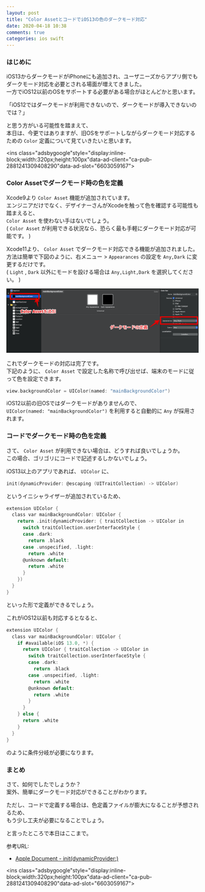 ```yaml
---
layout: post
title: "Color AssetとコードでiOS13の色のダークモード対応"
date: 2020-04-18 10:38
comments: true
categories: ios swift
---
```


### はじめに
iOS13からダークモードがiPhoneにも追加され、ユーザニーズからアプリ側でもダークモード対応を必要とされる場面が増えてきました。  
一方でiOS12以前のOSをサポートする必要がある場合がほとんどかと思います。   

「iOS12ではダークモードが利用できないので、ダークモードが導入できないのでは？」  

と思う方がいる可能性を踏まえて、  
本日は、今更ではありますが、旧OSをサポートしながらダークモード対応するための `Color` 定義について見ていきたいと思います。  

<script async src="//pagead2.googlesyndication.com/pagead/js/adsbygoogle.js"></script>
<ins class="adsbygoogle"style="display:inline-block;width:320px;height:100px"data-ad-client="ca-pub-2881241309408290"data-ad-slot="6603059167"></ins>
<script>
(adsbygoogle = window.adsbygoogle || []).push({});
</script>

<!-- more -->

### Color Assetでダークモード時の色を定義
Xcode9より `Color Asset` 機能が追加されています。  
エンジニアだけでなく、デザイナーさんがXcodeを触って色を確認する可能性も踏まえると、  
`Color Asset` を使わない手はないでしょう。  
( `Color Asset` が利用できる状況なら、恐らく最も手軽にダークモード対応が可能です。 )  

Xcode11より、 `Color Asset` でダークモード対応できる機能が追加されました。  
方法は簡単で下図のように、右メニュー > `Appearances` の設定を `Any,Dark` に変更するだけです。  
( `Light` , `Dark` 以外にモードを設ける場合は `Any,Light,Dark` を選択してください。 )  

![Color Assetの定義](/images/darkmode_1.png)  

これでダークモードの対応は完了です。  
下記のように、 `Color Asset` で設定した名称で呼び出せば、端末のモードに従って色を設定できます。  

```objective-c
view.backgroundColor = UIColor(named: "mainBackgroundColor")
```

iOS12以前の旧OSではダークモードがありませんので、  
`UIColor(named: "mainBackgroundColor")` を利用すると自動的に `Any` が採用されます。  

### コードでダークモード時の色を定義
さて、 `Color Asset` が利用できない場合は、どうすれば良いでしょうか。  
この場合、ゴリゴリにコードで記述するしかないでしょう。  

iOS13以上のアプリであれば、 `UIColor` に、  

```objective-c
init(dynamicProvider: @escaping (UITraitCollection) -> UIColor)
```

というイニシャライザーが追加されているため、  

```objective-c
extension UIColor {
  class var mainBackgroundColor: UIColor {
    return .init(dynamicProvider: { traitCollection -> UIColor in
      switch traitCollection.userInterfaceStyle {
      case .dark:
        return .black
      case .unspecified, .light:
        return .white
      @unknown default:
        return .white
      }
    })
  }
}
```

といった形で定義ができるでしょう。  

これがiOS12以前も対応するとなると、  

```objective-c
extension UIColor {
  class var mainBackgroundColor: UIColor {
    if #available(iOS 13.0, *) {
      return UIColor { traitCollection -> UIColor in
        switch traitCollection.userInterfaceStyle {
        case .dark:
          return .black
        case .unspecified, .light:
          return .white
        @unknown default:
          return .white
        }
      }
    } else {
      return .white
    }
  }
}
```

のように条件分岐が必要になります。  

### まとめ
さて、如何でしたでしょうか？  
案外、簡単にダークモード対応ができることがわかります。  

ただし、コードで定義する場合は、色定義ファイルが膨大になることが予想されるため、  
もう少し工夫が必要になることでしょう。  

と言ったところで本日はここまで。  

参考URL:  

- [Apple Document - init(dynamicProvider:)](https://developer.apple.com/documentation/uikit/uicolor/3238041-init)  

<script async src="//pagead2.googlesyndication.com/pagead/js/adsbygoogle.js"></script>
<ins class="adsbygoogle"style="display:inline-block;width:320px;height:100px"data-ad-client="ca-pub-2881241309408290"data-ad-slot="6603059167"></ins>
<script>
(adsbygoogle = window.adsbygoogle || []).push({});
</script>
